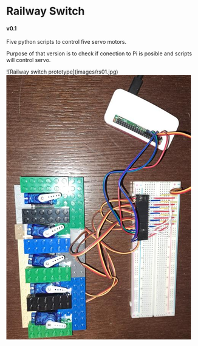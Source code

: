 # Railway Switch



#### v0.1
<p>Five python scripts to control five servo motors.</p>
<p>Purpose of that version is to check if conection to Pi is posible and scripts will control servo.</p> 
![Railway switch prototype](images/rs01.jpg)
<img src="images/rs01.jpg"/>

